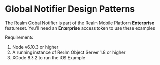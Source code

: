 # Global Notifier Design Patterns

The Realm Global Notifier is part of the Realm Mobile Platform __Enterprise__ featureset.
You'll need an __Enterprise__ access token to use these examples

Requirements
1. Node v6.10.3 or higher
2. A running instance of Realm Object Server 1.8 or higher
3. XCode 8.3.2 to run the iOS Example
